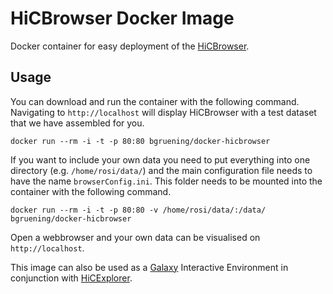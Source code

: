# HiCBrowser Docker Image

Docker container for easy deployment of the [HiCBrowser](https://github.com/maxplanck-ie/HiCBrowser).

## Usage

You can download and run the container with the following command. Navigating to `http://localhost` will display
HiCBrowser with a test dataset that we have assembled for you.

```
docker run --rm -i -t -p 80:80 bgruening/docker-hicbrowser
```

If you want to include your own data you need to put everything into one directory (e.g. `/home/rosi/data/`) and the main
configuration file needs to have the name `browserConfig.ini`. This folder needs to be mounted into the container with the
following command.

```
docker run --rm -i -t -p 80:80 -v /home/rosi/data/:/data/ bgruening/docker-hicbrowser
```

Open a webbrowser and your own data can be visualised on `http://localhost`.

This image can also be used as a [Galaxy](https://github.com/galaxyproject/galaxy) Interactive Environment in conjunction with [HiCExplorer](https://github.com/maxplanck-ie/HiCExplorer).
